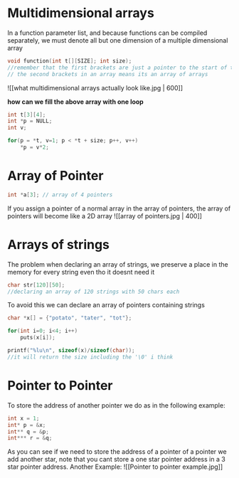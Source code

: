 # Multidimensional arrays
In a function parameter list, and because functions can be compiled separately, we must denote all but one dimension of a multiple dimensional array
```c
void function(int t[][SIZE]; int size);
//remember that the first brackets are just a pointer to the start of the array
// the second brackets in an array means its an array of arrays
```
![[what multidimensional arrays actually look like.jpg | 600]]

**how can we fill the above array with one loop**
```c
int t[3][4];
int *p = NULL;
int v;

for(p = *t, v=1; p < *t + size; p++, v++)
	*p = v*2;
```

# Array of Pointer
```c
int *a[3]; // array of 4 pointers
```

If you assign a pointer of a normal array in the array of pointers, the array of pointers will become like a 2D array
![[array of pointers.jpg | 400]]

# Arrays of strings
The problem when declaring an array of strings, we preserve a place in the memory for every string even tho it doesnt need it
```c
char str[120][50];
//declaring an array of 120 strings with 50 chars each
```
To avoid this we can declare an array of pointers containing strings
```c
char *x[] = {"potato", "tater", "tot"};

for(int i=0; i<4; i++)
	puts(x[i]);

printf("%lu\n", sizeof(x)/sizeof(char));
//it will return the size including the '\0' i think
```

# Pointer to Pointer
To store the address of another pointer we do as in the following example:
```c
int x = 1;
int* p = &x;
int** q = &p;
int*** r = &q;
```
As you can see if we need to store the address of a pointer of a pointer we add another star, note that you cant store a one star pointer address in a 3 star pointer address.
Another Example:
![[Pointer to pointer example.jpg]]